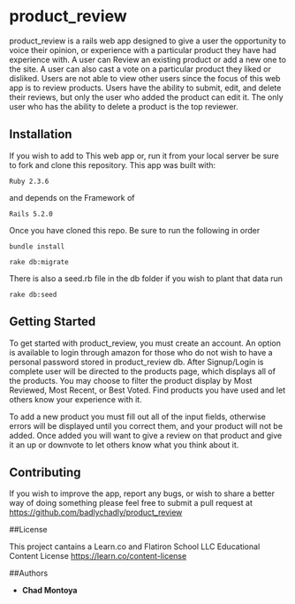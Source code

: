 # product_review

product_review is a rails web app designed to give a user the opportunity to voice their opinion, or experience with a particular product they have had experience with. A user can Review an existing product or add a new one to the site.
A user can also cast a vote on a particular product they liked or disliked. Users are not able to view other users since the focus of this web app is to review products. Users have the ability to submit, edit, and delete their reviews, but only the user who added the product can edit it. The only user who has the ability to delete a product is the top reviewer.

## Installation

If you wish to add to This web app or, run it from your local server be sure to fork and clone this repository.
This app was built with: 
```
Ruby 2.3.6

```
and depends on the Framework of 
```
Rails 5.2.0
```
Once you have cloned this repo. Be sure to run the following in order
```
bundle install
```
```
rake db:migrate
```
There is also a seed.rb file in the db folder if you wish to plant that data run 
```
rake db:seed
```

## Getting Started

To get started with product_review, you must create an account. An option is available to login through amazon for those who do not wish to have a personal password stored in product_review db. After Signup/Login is complete user will be directed to the products page, which displays all of the products. You may choose to filter the product display by Most Reviewed, Most Recent, or Best Voted. Find products you have used and let others know your experience with it. 

To add a new product you must fill out all of the input fields, otherwise errors will be displayed until you correct them, and your product will not be added. Once added you will want to give a review on that product and give it an up or downvote to let others know what you think about it.


## Contributing 

If you wish to improve the app, report any bugs, or wish to share a better way of doing something please feel free to submit a pull request at https://github.com/badlychadly/product_review



##License 

This project cantains a Learn.co and Flatiron School LLC Educational Content License https://learn.co/content-license

##Authors 
* **Chad Montoya**